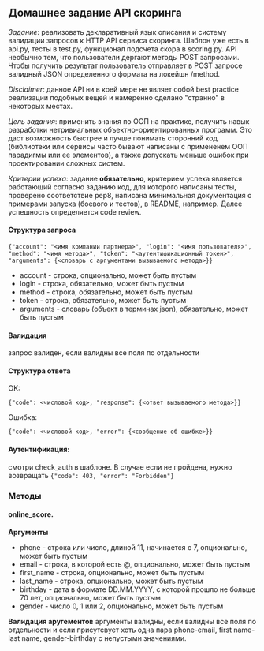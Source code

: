 ## Домашнее задание API скоринга

*Задание*: реализовать декларативный язык описания и систему валидации запросов к HTTP API сервиса скоринга. Шаблон уже есть в api.py, тесты в test.py, функционал подсчета скора в scoring.py. API необычно тем, что пользователи дергают методы POST запросами. Чтобы получить результат пользователь отправляет в POST запросе валидный JSON определенного формата на локейшн /method. 

*Disclaimer*: данное API ни в коей мере не являет собой best practice реализации подобных вещей и намеренно сделано "странно" в некоторых местах.

*Цель задания*: применить знания по ООП на практике, получить навык разработки нетривиальных объектно-ориентированных программ. Это даст возможность быстрее и лучше понимать сторонний код (библиотеки или сервисы часто бывают написаны с примененем ООП парадигмы или ее элементов), а также допускать меньше ошибок при проектировании сложных систем.

*Критерии успеха*: задание __обязательно__, критерием успеха является работающий согласно заданию код, для которого написаны тесты, проверено соответствие pep8, написана минимальная документация с примерами запуска (боевого и тестов), в README, например. Далее успешность определяется code review.

#### Структура запроса
```
{"account": "<имя компании партнера>", "login": "<имя пользователя>", "method": "<имя метода>", "token": "<аутентификационный токен>", "arguments": {<словарь с аргументами вызываемого метода>}}
```
* account - строка, опционально, может быть пустым
* login - строка, обязательно, может быть пустым
* method - строка, обязательно, может быть пустым
* token - строка, обязательно, может быть пустым
* arguments - словарь (объект в терминах json), обязательно, может быть пустым

#### Валидация
запрос валиден, если валидны все поля по отдельности

#### Структура ответа
OK:
```
{"code": <числовой код>, "response": {<ответ вызываемого метода>}}
```
Ошибка:
```
{"code": <числовой код>, "error": {<сообщение об ошибке>}}
```

#### Аутентификация:
смотри check_auth в шаблоне. В случае если не пройдена, нужно возвращать
```{"code": 403, "error": "Forbidden"}```

### Методы
#### online_score.
__Аргументы__
* phone - строка или число, длиной 11, начинается с 7, опционально, может быть пустым
* email - строка, в которой есть @, опционально, может быть пустым
* first_name - строка, опционально, может быть пустым
* last_name - строка, опционально, может быть пустым
* birthday - дата в формате DD.MM.YYYY, с которой прошло не больше 70 лет, опционально, может быть пустым
* gender - число 0, 1 или 2, опционально, может быть пустым

__Валидация аругементов__
аргументы валидны, если валидны все поля по отдельности и если присутсвует хоть одна пара phone-email, first name-last name, gender-birthday с непустыми значениями.
